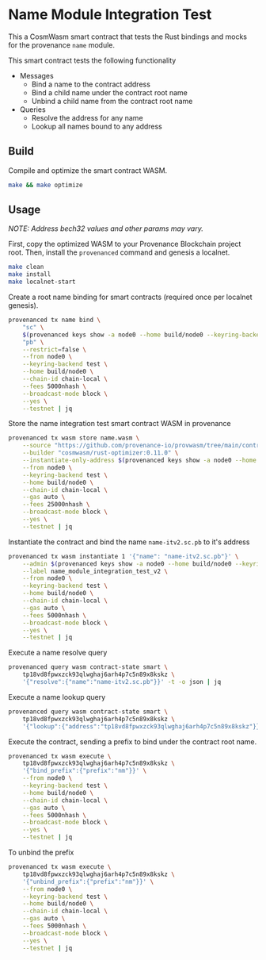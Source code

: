 # Name Module Integration Test

This a CosmWasm smart contract that tests the Rust bindings and mocks for the provenance `name`
module.

This smart contract tests the following functionality

- Messages
  - Bind a name to the contract address
  - Bind a child name under the contract root name
  - Unbind a child name from the contract root name
- Queries
  - Resolve the address for any name
  - Lookup all names bound to any address

## Build

Compile and optimize the smart contract WASM.

```bash
make && make optimize
```

## Usage

_NOTE: Address bech32 values and other params may vary._

First, copy the optimized WASM to your Provenance Blockchain project root.
Then, install the `provenanced` command and genesis a localnet.

```bash
make clean
make install
make localnet-start
```

Create a root name binding for smart contracts (required once per localnet genesis).

```bash
provenanced tx name bind \
    "sc" \
    $(provenanced keys show -a node0 --home build/node0 --keyring-backend test --testnet) \
    "pb" \
    --restrict=false \
    --from node0 \
    --keyring-backend test \
    --home build/node0 \
    --chain-id chain-local \
    --fees 5000nhash \
    --broadcast-mode block \
    --yes \
    --testnet | jq
```

Store the name integration test smart contract WASM in provenance

```bash
provenanced tx wasm store name.wasm \
    --source "https://github.com/provenance-io/provwasm/tree/main/contracts/name" \
    --builder "cosmwasm/rust-optimizer:0.11.0" \
    --instantiate-only-address $(provenanced keys show -a node0 --home build/node0 --keyring-backend test --testnet) \
    --from node0 \
    --keyring-backend test \
    --home build/node0 \
    --chain-id chain-local \
    --gas auto \
    --fees 25000nhash \
    --broadcast-mode block \
    --yes \
    --testnet | jq
```

Instantiate the contract and bind the name `name-itv2.sc.pb` to it's address

```bash
provenanced tx wasm instantiate 1 '{"name": "name-itv2.sc.pb"}' \
    --admin $(provenanced keys show -a node0 --home build/node0 --keyring-backend test --testnet) \
    --label name_module_integration_test_v2 \
    --from node0 \
    --keyring-backend test \
    --home build/node0 \
    --chain-id chain-local \
    --gas auto \
    --fees 5000nhash \
    --broadcast-mode block \
    --yes \
    --testnet | jq
```

Execute a name resolve query

```bash
provenanced query wasm contract-state smart \
    tp18vd8fpwxzck93qlwghaj6arh4p7c5n89x8kskz \
    '{"resolve":{"name":"name-itv2.sc.pb"}}' -t -o json | jq
 ```

Execute a name lookup query

```bash
provenanced query wasm contract-state smart \
    tp18vd8fpwxzck93qlwghaj6arh4p7c5n89x8kskz \
    '{"lookup":{"address":"tp18vd8fpwxzck93qlwghaj6arh4p7c5n89x8kskz"}}' -t -o json  | jq
```

Execute the contract, sending a prefix to bind under the contract root name.

```bash
provenanced tx wasm execute \
    tp18vd8fpwxzck93qlwghaj6arh4p7c5n89x8kskz \
    '{"bind_prefix":{"prefix":"nm"}}' \
    --from node0 \
    --keyring-backend test \
    --home build/node0 \
    --chain-id chain-local \
    --gas auto \
    --fees 5000nhash \
    --broadcast-mode block \
    --yes \
    --testnet | jq
```

To unbind the prefix

```bash
provenanced tx wasm execute \
    tp18vd8fpwxzck93qlwghaj6arh4p7c5n89x8kskz \
    '{"unbind_prefix":{"prefix":"nm"}}' \
    --from node0 \
    --keyring-backend test \
    --home build/node0 \
    --chain-id chain-local \
    --gas auto \
    --fees 5000nhash \
    --broadcast-mode block \
    --yes \
    --testnet | jq
```
